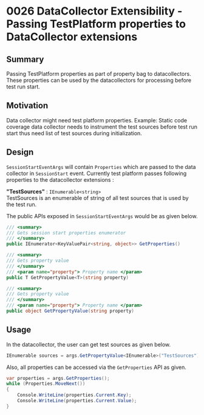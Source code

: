 # 0026 DataCollector Extensibility - Passing TestPlatform properties to DataCollector extensions 

## Summary
Passing TestPlatform properties as part of property bag to datacollectors. These properties can be used by the datacollectors for processing before test run start.

## Motivation
Data collector might need test platform properties. Example: Static code coverage data collector needs to instrument the test sources before test run start thus need list of test sources during initialization.

## Design
`SessionStartEventArgs` will contain `Properties` which are passed to the data collector in `SessionStart` event.
Currently test platform passes following properties to the datacollector extensions :

**"TestSources"** : `IEnumerable<string>`<br/>
TestSources is an enumerable of string of all test sources that is used by the test run.

The public APIs exposed in `SessionStartEventArgs` would be as given below.
```csharp
/// <summary>
/// Gets session start properties enumerator
/// </summary>
public IEnumerator<KeyValuePair<string, object>> GetProperties()

/// <summary>
/// Gets property value
/// </summary>
/// <param name="property"> Property name </param>
public T GetPropertyValue<T>(string property)

/// <summary>
/// Gets property value
/// </summary>
/// <param name="property"> Property name </param>
public object GetPropertyValue(string property)

```

## Usage
In the datacollector, the user can get test sources as given below.
```csharp
IEnumerable sources = args.GetPropertyValue<IEnumerable>("TestSources");
```

Also, all properties can be accessed via the `GetProperties` API as given.
```csharp
var properties = args.GetProperties();
while (Properties.MoveNext())
{
    Console.WriteLine(properties.Current.Key);
    Console.WriteLine(properties.Current.Value);
}
```
